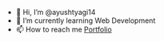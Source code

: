 - 👋 Hi, I’m @ayushtyagi14
- 🌱 I’m currently learning Web Development
- 📫 How to reach me [Portfolio](https://portfolio-ayushtyagi14.vercel.app/)

<!---
ayushtyagi14/ayushtyagi14 is a ✨ special ✨ repository because its `README.md` (this file) appears on your GitHub profile.
You can click the Preview link to take a look at your changes.
--->

